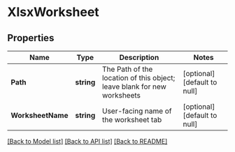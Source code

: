 # XlsxWorksheet

## Properties
Name | Type | Description | Notes
------------ | ------------- | ------------- | -------------
**Path** | **string** | The Path of the location of this object; leave blank for new worksheets | [optional] [default to null]
**WorksheetName** | **string** | User-facing name of the worksheet tab | [optional] [default to null]

[[Back to Model list]](../README.md#documentation-for-models) [[Back to API list]](../README.md#documentation-for-api-endpoints) [[Back to README]](../README.md)



